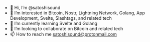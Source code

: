 - 👋 Hi, I’m @satoshisound
- 👀 I’m interested in Bitcoin, Nostr, Lightning Network, Golang, App Development, Svelte, Slashtags, and related tech
- 🌱 I’m currently learning Svelte and Golang
- 💞️ I’m looking to collaborate on Bitcoin and related tech
- 📫 How to reach me satoshisound@protonmail.com

<!---
satoshisound/satoshisound is a ✨ special ✨ repository because its `README.md` (this file) appears on your GitHub profile.
You can click the Preview link to take a look at your changes.
--->

